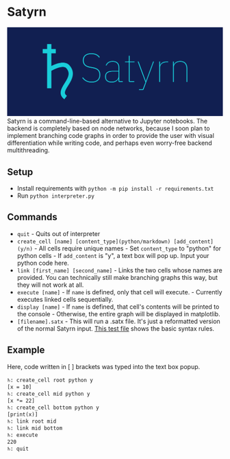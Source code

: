 # Satyrn
![](media/cover.png?raw=true)
Satyrn is a command-line-based alternative to Jupyter notebooks.
The backend is completely based on node networks, because I soon 
plan to implement branching code graphs in order to provide the user
with visual differentiation while writing code, and perhaps even 
worry-free backend multithreading. 

## Setup
* Install requirements with `python -m pip install -r requirements.txt`
* Run `python interpreter.py`

## Commands
* `quit` - Quits out of interpreter
* `create_cell [name] [content_type](python/markdown) [add_content](y/n)`
      - All cells require unique names
      - Set `content_type` to "python" for python cells
      - If `add_content` is "y", a text box will pop up. Input your python code here.
* `link [first_name] [second_name]`
      - Links the two cells whose names are provided. You can technically still make branching graphs this way, but they
    will not work at all.
* `execute [name]`
      - If `name` is defined, only that cell will execute.
      - Currently executes linked cells sequentially. 
* `display [name]`
      - If `name` is defined, that cell's contents will be printed to the console
      - Otherwise, the entire graph will be displayed in matplotlib.
* `[filename].satx`
      - This will run a .satx file. It's just a reformatted version of the normal Satyrn input. [This test file](./test.satx) shows the basic syntax rules.

## Example
Here, code written in [ ] brackets was typed into the text box popup.
```
♄: create_cell root python y
[x = 10]
♄: create_cell mid python y
[x *= 22]
♄: create_cell bottom python y
[print(x)]
♄: link root mid
♄: link mid bottom
♄: execute
220
♄: quit
```

